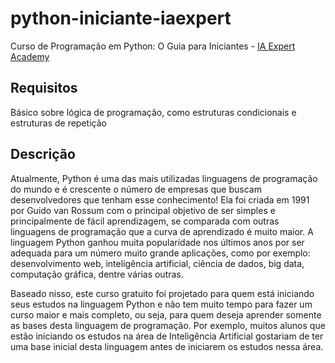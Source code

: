 # python-iniciante-iaexpert
Curso de Programação em Python: O Guia para Iniciantes - [IA Expert Academy](https://iaexpert.academy/courses/programacao-em-python-guia-para-iniciantes/)

## Requisitos
Básico sobre lógica de programação, como estruturas condicionais e estruturas de repetição

## Descrição
Atualmente, Python é uma das mais utilizadas linguagens de programação do mundo e é crescente o número de empresas que buscam desenvolvedores que tenham esse conhecimento!
Ela foi criada em 1991 por Guido van Rossum com o principal objetivo de ser simples e principalmente de fácil aprendizagem, se comparada com outras linguagens de 
programação que a curva de aprendizado é muito maior. A linguagem Python ganhou muita popularidade nos últimos anos por ser adequada para um número muito grande aplicações, 
como por exemplo: desenvolvimento web, inteligência artificial, ciência de dados, big data, computação gráfica, dentre várias outras.

Baseado nisso, este curso gratuito foi projetado para quem está iniciando seus estudos na linguagem Python e não tem muito tempo para fazer um curso maior e mais completo, 
ou seja, para quem deseja aprender somente as bases desta linguagem de programação. Por exemplo, muitos alunos que estão iniciando os estudos na área de Inteligência 
Artificial gostariam de ter uma base inicial desta linguagem antes de iniciarem os estudos nessa área.

